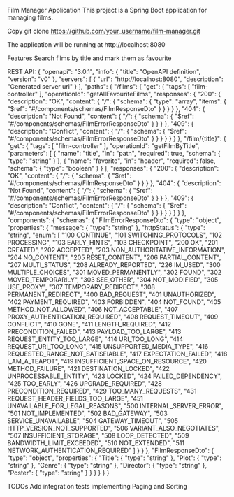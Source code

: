 Film Manager Application
This project is a Spring Boot application for managing films.

Copy
git clone https://github.com/your_username/film-manager.git

The application will be running at http://localhost:8080

Features
Search films by title and mark them as favourite

REST API:
{
    "openapi": "3.0.1",
    "info": {
        "title": "OpenAPI definition",
        "version": "v0"
    },
    "servers": [
        {
            "url": "http://localhost:8080",
            "description": "Generated server url"
        }
    ],
    "paths": {
        "/films": {
            "get": {
                "tags": [
                    "film-controller"
                ],
                "operationId": "getAllFavouriteFilms",
                "responses": {
                    "200": {
                        "description": "OK",
                        "content": {
                            "*/*": {
                                "schema": {
                                    "type": "array",
                                    "items": {
                                        "$ref": "#/components/schemas/FilmResponseDto"
                                    }
                                }
                            }
                        }
                    },
                    "404": {
                        "description": "Not Found",
                        "content": {
                            "*/*": {
                                "schema": {
                                    "$ref": "#/components/schemas/FilmErrorResponseDto"
                                }
                            }
                        }
                    },
                    "409": {
                        "description": "Conflict",
                        "content": {
                            "*/*": {
                                "schema": {
                                    "$ref": "#/components/schemas/FilmErrorResponseDto"
                                }
                            }
                        }
                    }
                }
            }
        },
        "/film/{title}": {
            "get": {
                "tags": [
                    "film-controller"
                ],
                "operationId": "getFilmByTitle",
                "parameters": [
                    {
                        "name": "title",
                        "in": "path",
                        "required": true,
                        "schema": {
                            "type": "string"
                        }
                    },
                    {
                        "name": "favorite",
                        "in": "header",
                        "required": false,
                        "schema": {
                            "type": "boolean"
                        }
                    }
                ],
                "responses": {
                    "200": {
                        "description": "OK",
                        "content": {
                            "*/*": {
                                "schema": {
                                    "$ref": "#/components/schemas/FilmResponseDto"
                                }
                            }
                        }
                    },
                    "404": {
                        "description": "Not Found",
                        "content": {
                            "*/*": {
                                "schema": {
                                    "$ref": "#/components/schemas/FilmErrorResponseDto"
                                }
                            }
                        }
                    },
                    "409": {
                        "description": "Conflict",
                        "content": {
                            "*/*": {
                                "schema": {
                                    "$ref": "#/components/schemas/FilmErrorResponseDto"
                                }
                            }
                        }
                    }
                }
            }
        }
    },
    "components": {
        "schemas": {
            "FilmErrorResponseDto": {
                "type": "object",
                "properties": {
                    "message": {
                        "type": "string"
                    },
                    "httpStatus": {
                        "type": "string",
                        "enum": [
                            "100 CONTINUE",
                            "101 SWITCHING_PROTOCOLS",
                            "102 PROCESSING",
                            "103 EARLY_HINTS",
                            "103 CHECKPOINT",
                            "200 OK",
                            "201 CREATED",
                            "202 ACCEPTED",
                            "203 NON_AUTHORITATIVE_INFORMATION",
                            "204 NO_CONTENT",
                            "205 RESET_CONTENT",
                            "206 PARTIAL_CONTENT",
                            "207 MULTI_STATUS",
                            "208 ALREADY_REPORTED",
                            "226 IM_USED",
                            "300 MULTIPLE_CHOICES",
                            "301 MOVED_PERMANENTLY",
                            "302 FOUND",
                            "302 MOVED_TEMPORARILY",
                            "303 SEE_OTHER",
                            "304 NOT_MODIFIED",
                            "305 USE_PROXY",
                            "307 TEMPORARY_REDIRECT",
                            "308 PERMANENT_REDIRECT",
                            "400 BAD_REQUEST",
                            "401 UNAUTHORIZED",
                            "402 PAYMENT_REQUIRED",
                            "403 FORBIDDEN",
                            "404 NOT_FOUND",
                            "405 METHOD_NOT_ALLOWED",
                            "406 NOT_ACCEPTABLE",
                            "407 PROXY_AUTHENTICATION_REQUIRED",
                            "408 REQUEST_TIMEOUT",
                            "409 CONFLICT",
                            "410 GONE",
                            "411 LENGTH_REQUIRED",
                            "412 PRECONDITION_FAILED",
                            "413 PAYLOAD_TOO_LARGE",
                            "413 REQUEST_ENTITY_TOO_LARGE",
                            "414 URI_TOO_LONG",
                            "414 REQUEST_URI_TOO_LONG",
                            "415 UNSUPPORTED_MEDIA_TYPE",
                            "416 REQUESTED_RANGE_NOT_SATISFIABLE",
                            "417 EXPECTATION_FAILED",
                            "418 I_AM_A_TEAPOT",
                            "419 INSUFFICIENT_SPACE_ON_RESOURCE",
                            "420 METHOD_FAILURE",
                            "421 DESTINATION_LOCKED",
                            "422 UNPROCESSABLE_ENTITY",
                            "423 LOCKED",
                            "424 FAILED_DEPENDENCY",
                            "425 TOO_EARLY",
                            "426 UPGRADE_REQUIRED",
                            "428 PRECONDITION_REQUIRED",
                            "429 TOO_MANY_REQUESTS",
                            "431 REQUEST_HEADER_FIELDS_TOO_LARGE",
                            "451 UNAVAILABLE_FOR_LEGAL_REASONS",
                            "500 INTERNAL_SERVER_ERROR",
                            "501 NOT_IMPLEMENTED",
                            "502 BAD_GATEWAY",
                            "503 SERVICE_UNAVAILABLE",
                            "504 GATEWAY_TIMEOUT",
                            "505 HTTP_VERSION_NOT_SUPPORTED",
                            "506 VARIANT_ALSO_NEGOTIATES",
                            "507 INSUFFICIENT_STORAGE",
                            "508 LOOP_DETECTED",
                            "509 BANDWIDTH_LIMIT_EXCEEDED",
                            "510 NOT_EXTENDED",
                            "511 NETWORK_AUTHENTICATION_REQUIRED"
                        ]
                    }
                }
            },
            "FilmResponseDto": {
                "type": "object",
                "properties": {
                    "Title": {
                        "type": "string"
                    },
                    "Plot": {
                        "type": "string"
                    },
                    "Genre": {
                        "type": "string"
                    },
                    "Director": {
                        "type": "string"
                    },
                    "Poster": {
                        "type": "string"
                    }
                }
            }
        }
    }
}

TODOs
Add integration tests
implementing Paging and Sorting
